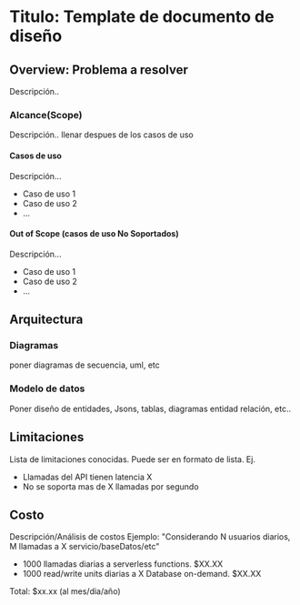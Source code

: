 # Titulo: Template de documento de diseño

## Overview: Problema a resolver

Descripción..

### Alcance(Scope)

Descripción.. llenar despues de los casos de uso

#### Casos de uso

Descripción...

* Caso de uso 1
* Caso de uso 2
* ...

#### Out of Scope (casos de uso No Soportados)

Descripción...

* Caso de uso 1
* Caso de uso 2
* ...

## Arquitectura

### Diagramas

poner diagramas de secuencia, uml, etc

### Modelo de datos

Poner diseño de entidades, Jsons, tablas, diagramas entidad relación, etc..

## Limitaciones

Lista de limitaciones conocidas. Puede ser en formato de lista.
Ej.

* Llamadas del API tienen latencia X
* No se soporta mas de X llamadas por segundo

## Costo

Descripción/Análisis de costos
Ejemplo:
"Considerando N usuarios diarios, M llamadas a X servicio/baseDatos/etc"

* 1000 llamadas diarias a serverless functions. $XX.XX
* 1000 read/write units diarias a X Database on-demand. $XX.XX

Total: $xx.xx (al mes/dia/año)